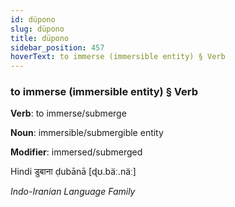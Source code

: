```yaml
---
id: düpono
slug: düpono
title: düpono
sidebar_position: 457
hoverText: to immerse (immersible entity) § Verb
---
```


### to immerse (immersible entity) § Verb

**Verb**: to immerse/submerge

**Noun**: immersible/submergible entity

**Modifier**: immersed/submerged

Hindi डुबाना ḍubānā [ɖʊ.bäː.näː]

*Indo-Iranian Language Family*